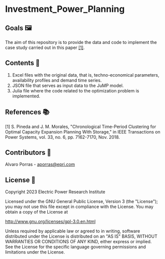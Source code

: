 # Investment_Power_Planning

## Goals 🖼️
The aim of this repository is to provide the data and code to implement the case study carried out in this paper [[1]](https://ieeexplore.ieee.org/document/8369128).

## Contents 🌌
1. Excel files with the original data, that is, techno-economical parameters, availability profiles and demand time series.
2. JSON file that serves as input data to the JuMP model.
3. Julia file where the code related to the optimization problem is implemented.

## References 📚
[1] S. Pineda and J. M. Morales, "Chronological Time-Period Clustering for Optimal Capacity Expansion Planning With Storage," in IEEE Transactions on Power Systems, vol. 33, no. 6, pp. 7162-7170, Nov. 2018.

## Contributors 👑
Alvaro Porras - aporras@epri.com


## License 📝
Copyright 2023 Electric Power Research Institute

Licensed under the GNU General Public License, Version 3 (the "License");
you may not use this file except in compliance with the License.
You may obtain a copy of the License at

   http://www.gnu.org/licenses/gpl-3.0.en.html

Unless required by applicable law or agreed to in writing, software
distributed under the License is distributed on an "AS IS" BASIS,
WITHOUT WARRANTIES OR CONDITIONS OF ANY KIND, either express or implied.
See the License for the specific language governing permissions and
limitations under the License.